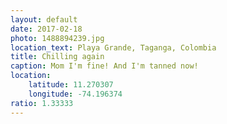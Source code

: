 ```yaml
---
layout: default
date: 2017-02-18
photo: 1488894239.jpg
location_text: Playa Grande, Taganga, Colombia
title: Chilling again
caption: Mom I'm fine! And I'm tanned now!
location:
    latitude: 11.270307
    longitude: -74.196374
ratio: 1.33333
---
```

